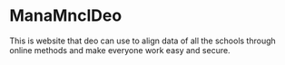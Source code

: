 # ManaMnclDeo
This is website that deo can use to align data of all the schools through online methods  and make everyone work easy and secure.
